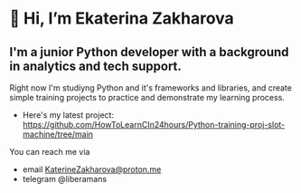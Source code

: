 # 👋 Hi, I’m Ekaterina Zakharova 
## I'm a junior Python developer with a background in analytics and tech support. 
Right now I'm studiyng Python and it's frameworks and libraries, and create simple training projects to practice and demonstrate my learning process.
- Here's my latest project: https://github.com/HowToLearnCIn24hours/Python-training-proj-slot-machine/tree/main

You can reach me via 
- email KaterineZakharova@proton.me 
- telegram @liberamans

<!---
HowToLearnCIn24hours/HowToLearnCIn24hours is a ✨ special ✨ repository because its `README.md` (this file) appears on your GitHub profile.
You can click the Preview link to take a look at your changes.
--->
